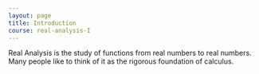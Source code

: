 ```yaml
---
layout: page
title: Introduction
course: real-analysis-I
---
```


Real Analysis is the study of functions from real numbers to real numbers. Many people like to think of it as the rigorous foundation of calculus. 
